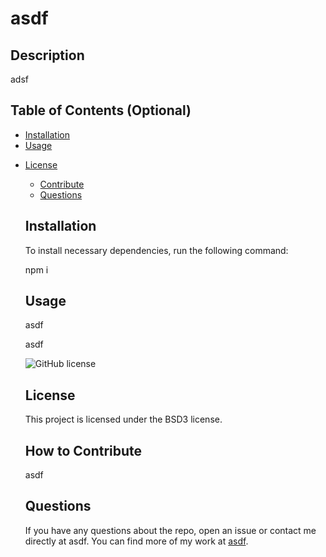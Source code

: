 # asdf

  ## Description
  
  adsf
  
  ## Table of Contents (Optional)
  
  - [Installation](#installation)
  - [Usage](#usage)
  
* [License](#license)

  - [Contribute](#contributing)
  - [Questions](#questions)
  
  ## Installation
  
  To install necessary dependencies, run the following command: 

  npm i

  ## Usage

  asdf
  
  asdf
  
  ![GitHub license](https://img.shields.io/badge/license-BSD3-blue.svg)
  
  ## License
    
    This project is licensed under the BSD3 license.


  
  ## How to Contribute
  
  asdf
  
  ## Questions
  
  If you have any questions about the repo, open an issue or contact me directly at asdf. You can find more of my work at [asdf](https://github.com/asdf/).
  
